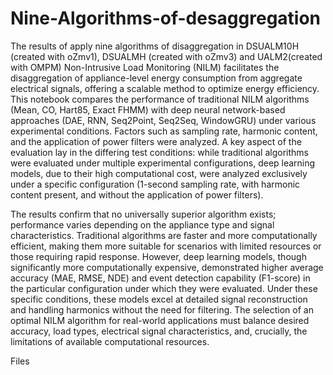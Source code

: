 # Nine-Algorithms-of-desaggregation
The results  of apply nine algorithms of disaggregation in DSUALM10H (created with oZmv1), DSUALMH (created with oZmv3) and UALM2(created with OMPM)
Non-Intrusive Load Monitoring (NILM) facilitates the disaggregation of appliance-level energy consumption from aggregate electrical signals, offering a scalable method to optimize energy efficiency. This notebook compares the performance of traditional NILM algorithms (Mean, CO, Hart85, Exact FHMM) with deep neural network-based approaches (DAE, RNN, Seq2Point, Seq2Seq, WindowGRU) under various experimental conditions. Factors such as sampling rate, harmonic content, and the application of power filters were analyzed. A key aspect of the evaluation lay in the differing test conditions: while traditional algorithms were evaluated under multiple experimental configurations, deep learning models, due to their high computational cost, were analyzed exclusively under a specific configuration (1-second sampling rate, with harmonic content present, and without the application of power filters).

The results confirm that no universally superior algorithm exists; performance varies depending on the appliance type and signal characteristics. Traditional algorithms are faster and more computationally efficient, making them more suitable for scenarios with limited resources or those requiring rapid response. However, deep learning models, though significantly more computationally expensive, demonstrated higher average accuracy (MAE, RMSE, NDE) and event detection capability (F1-score) in the particular configuration under which they were evaluated. Under these specific conditions, these models excel at detailed signal reconstruction and handling harmonics without the need for filtering. The selection of an optimal NILM algorithm for real-world applications must balance desired accuracy, load types, electrical signal characteristics, and, crucially, the limitations of available computational resources.

Files

